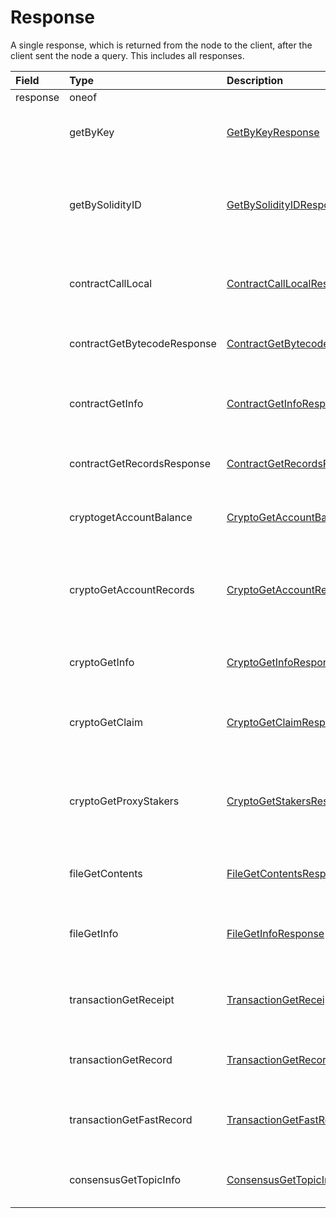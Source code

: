 # Response

A single response, which is returned from the node to the client, after the client sent the node a query. This includes all responses.

| Field | Type | Description |  |
| :--- | :--- | :--- | :--- |
| response | oneof |  |  |
|  | getByKey | [GetByKeyResponse](getbykey.md#getbykeyresponse) | Get all entities associated with a given key |
|  | getBySolidityID | [GetBySolidityIDResponse](getbysolidityid.md#getbysolidityidresponse) | Get the IDs in the format used in transactions, given the format used in Solidity |
|  | contractCallLocal | [ContractCallLocalResponse](../smart-contracts/contractcalllocal.md#contractcalllocalresponse) | Response to call a function of a smart contract instance |
|  | contractGetBytecodeResponse | [ContractGetBytecodeResponse](../smart-contracts/contractgetbytecode.md#contractgetbytecoderesponse) | Get the bytecode for a smart contract instance |
|  | contractGetInfo | [ContractGetInfoResponse](../smart-contracts/contractgetinfo.md#contractgetinforesponse) | Get information about a smart contract instance |
|  | contractGetRecordsResponse | [ContractGetRecordsResponse](../smart-contracts/contractgetrecords.md#contractgetrecordsresponse) | Get all existing records for a smart contract instance |
|  | cryptogetAccountBalance | [CryptoGetAccountBalanceResponse](../cryptocurrency-accounts/cryptogetaccountbalance.md#cryptogetaccountbalanceresponse) | Get the current balance in a cryptocurrency account |
|  | cryptoGetAccountRecords | [CryptoGetAccountRecordsResponse](../cryptocurrency-accounts/cryptogetaccountrecords.md#cryptogetaccountrecordsresponse) | Get all the records that currently exist for transactions involving an account |
|  | cryptoGetInfo | [CryptoGetInfoResponse](../cryptocurrency-accounts/cryptogetinfo.md#cryptogetinforesponse) | Get all information about an account |
|  | cryptoGetClaim | [CryptoGetClaimResponse](../cryptocurrency-accounts/cryptogetclaim.md#cryptogetclaimresponse) | Get a single claim from a single account \(or null if it doesn't exist\) |
|  | cryptoGetProxyStakers | [CryptoGetStakersResponse](../cryptocurrency-accounts/cryptogetstakers.md#cryptogetstakersresponse) | Get all the accounts that proxy stake to a given account, and how much they proxy stake |
|  | fileGetContents | [FileGetContentsResponse](../file-service/filegetcontents.md#filegetcontentsresponse) | Get the contents of a file \(the bytes stored in it\) |
|  | fileGetInfo | [FileGetInfoResponse](../file-service/filegetinfo.md#filegetinforesponse) | Get information about a file, such as its expiration date |
|  | transactionGetReceipt | [TransactionGetReceiptResponse](transactiongetreceipt.md#transactiongetreceiptresponse) | Get a receipt for a transaction \(lasts 180 seconds\) |
|  | transactionGetRecord | [TransactionGetRecordResponse](transactiongetrecord.md#transactiongetrecordresponse) | Get a record for a transaction \(lasts 1 hour\) |
|  | transactionGetFastRecord | [TransactionGetFastRecordResponse](transactiongetfastrecord.md#transactiongetfastrecordresponse) | Get a record for a transaction \(lasts 180 seconds\) |
|  | consensusGetTopicInfo | [ConsensusGetTopicInfoResponse](../consensus-service/consensusgettopicinfo.md#consensusgettopicinforesponse) | Parameters of and state of a consensus topic. |

